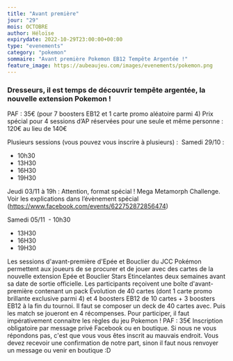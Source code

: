 ```yaml
---
title: "Avant première"
jour: "29"
mois: OCTOBRE
author: Héloïse
expirydate: 2022-10-29T23:00:00+00:00
type: "evenements"
category: "pokemon"
sommaire: "Avant première Pokemon EB12 Tempête Argentée !"
feature_image: https://aubeaujeu.com/images/evenements/pokemon.png
---
```

### Dresseurs, il est temps de découvrir tempête argentée, la nouvelle extension Pokemon !

PAF : 35€ (pour 7 boosters EB12 et 1 carte promo aléatoire parmi 4) Prix spécial pour 4 sessions d’AP réservées pour une seule et même personne : 120€ au lieu de 140€

Plusieurs sessions (vous pouvez vous inscrire à plusieurs) : 
Samedi 29/10 :
- 10h30
- 13H30
- 16H30
- 19H30

Jeudi 03/11 à 19h : Attention, format spécial ! Mega Metamorph Challenge. Voir les explications dans l’évènement spécial (https://www.facebook.com/events/622752872856474)

Samedi 05/11
 - 10h30
- 13H30
- 16H30
- 19H30

Les sessions d'avant-première d'Epée et Bouclier du JCC Pokémon permettent aux joueurs de se procurer et de jouer avec des cartes de la nouvelle extension Epée et Bouclier Stars Etincelantes deux semaines avant sa date de sortie officielle.
Les participants reçoivent une boîte d'avant-première contenant un pack Évolution de 40 cartes (dont 1 carte promo brillante exclusive parmi 4) et 4 boosters EB12 de 10 cartes + 3 boosters EB12 à la fin du tournoi.
Il faut se composer un deck de 40 cartes avec. Puis les match se joueront en 4 récompenses.
Pour participer, il faut impérativement connaitre les règles du jeu Pokemon !
PAF : 35€
Inscription obligatoire par message privé Facebook ou en boutique.
Si nous ne vous répondons pas, c'est que vous vous êtes inscrit au mauvais endroit. Vous devez recevoir une confirmation de notre part, sinon il faut nous renvoyer un message ou venir en boutique :D
